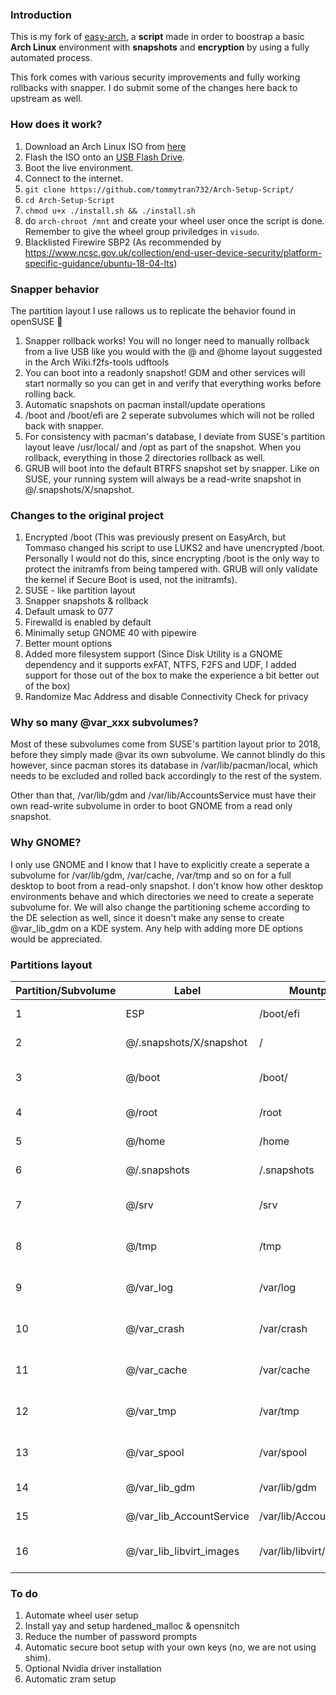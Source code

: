 ### Introduction
This is my fork of [easy-arch](https://github.com/classy-giraffe/easy-arch), a **script** made in order to boostrap a basic **Arch Linux** environment with **snapshots** and **encryption** by using a fully automated process.

This fork comes with various security improvements and fully working rollbacks with snapper. I do submit some of the changes here back to upstream as well.

### How does it work?
1. Download an Arch Linux ISO from [here](https://archlinux.org/download/)
2. Flash the ISO onto an [USB Flash Drive](https://wiki.archlinux.org/index.php/USB_flash_installation_medium).
3. Boot the live environment.
4. Connect to the internet.
5. `git clone https://github.com/tommytran732/Arch-Setup-Script/`
6. `cd Arch-Setup-Script`
7. `chmod u+x ./install.sh && ./install.sh`
8. do `arch-chroot /mnt` and create your wheel user once the script is done. Remember to give the wheel group priviledges in `visudo`.
9. Blacklisted Firewire SBP2 (As recommended by https://www.ncsc.gov.uk/collection/end-user-device-security/platform-specific-guidance/ubuntu-18-04-lts)

### Snapper behavior
The partition layout I use rallows us to replicate the behavior found in openSUSE 🦎
1. Snapper rollback <number> works! You will no longer need to manually rollback from a live USB like you would with the @ and @home layout suggested in the Arch Wiki.f2fs-tools udftools
2. You can boot into a readonly snapshot! GDM and other services will start normally so you can get in and verify that everything works before rolling back.
3. Automatic snapshots on pacman install/update operations
4. /boot and /boot/efi are 2 seperate subvolumes which will not be rolled back with snapper.
5. For consistency with pacman's database, I deviate from SUSE's partition layout leave /usr/local/ and /opt as part of the snapshot. When you rollback, everything in those 2 directories rollback as well.
6. GRUB will boot into the default BTRFS snapshot set by snapper. Like on SUSE, your running system will always be a read-write snapshot in @/.snapshots/X/snapshot. 

### Changes to the original project
1. Encrypted /boot (This was previously present on EasyArch, but Tommaso changed his script to use LUKS2 and have unencrypted /boot. Personally I would not do this, since encrypting /boot is the only way to protect the initramfs from being tampered with. GRUB will only validate the kernel if Secure Boot is used, not the initramfs).
2. SUSE - like partition layout
3. Snapper snapshots & rollback
4. Default umask to 077
5. Firewalld is enabled by default
6. Minimally setup GNOME 40 with pipewire
7. Better mount options
8. Added more filesystem support (Since Disk Utility is a GNOME dependency and it supports exFAT, NTFS, F2FS and UDF, I added support for those out of the box to make the experience a bit better out of the box)
9. Randomize Mac Address and disable Connectivity Check for privacy

### Why so many @var_xxx subvolumes?
Most of these subvolumes come from SUSE's partition layout prior to 2018, before they simply made @var its own subvolume. We cannot blindly do this however, since pacman 
stores its database in /var/lib/pacman/local, which needs to be excluded and rolled back accordingly to the rest of the system.

Other than that, /var/lib/gdm and /var/lib/AccountsService must have their own read-write subvolume in order to boot GNOME from a read only snapshot.

### Why GNOME?
I only use GNOME and I know that I have to explicitly create a seperate a subvolume for /var/lib/gdm, /var/cache, /var/tmp and so on for a full desktop to boot from a read-only snapshot. I don't know how other desktop environments behave and which directories we need to create a seperate subvolume for. We will also change the partitioning scheme according to the DE selection as well, since it doesn't make any sense to create @var_lib_gdm on a KDE system. Any help with adding more DE options would be appreciated.

### Partitions layout 

| Partition/Subvolume | Label                        | Mountpoint               | Notes                       |
|---------------------|------------------------------|--------------------------|-----------------------------|
| 1                   | ESP                          | /boot/efi                | Unencrypted FAT32           |
| 2                   | @/.snapshots/X/snapshot      | /                        | Encrypted BTRFS             |
| 3                   | @/boot                       | /boot/                   | Encrypted BTRFS (nodatacow) |
| 4                   | @/root                       | /root                    | Encrypted BTRFS             |
| 5                   | @/home                       | /home                    | Encrypted BTRFS             |
| 6                   | @/.snapshots                 | /.snapshots              | Encrypted BTRFS             |
| 7                   | @/srv                        | /srv                     | Encrypted BTRFS (nodatacow) |
| 8                   | @/tmp                        | /tmp                     | Encrypted BTRFS (nodatacow) |
| 9                   | @/var_log                    | /var/log                 | Encrypted BTRFS (nodatacow) |
| 10                  | @/var_crash                  | /var/crash               | Encrypted BTRFS (nodatacow) |
| 11                  | @/var_cache                  | /var/cache               | Encrypted BTRFS (nodatacow) |
| 12                  | @/var_tmp                    | /var/tmp                 | Encrypted BTRFS (nodatacow) |
| 13                  | @/var_spool                  | /var/spool               | Encrypted BTRFS (nodatacow) |
| 14                  | @/var_lib_gdm                | /var/lib/gdm             | Encrypted BTRFS             |
| 15                  | @/var_lib_AccountService     | /var/lib/AccountsService | Encrypted BTRFS             |
| 16                  | @/var_lib_libvirt_images     | /var/lib/libvirt/images  | Encrypted BTRFS (nodatacow) |

### To do
1. Automate wheel user setup
2. Install yay and setup hardened_malloc & opensnitch
3. Reduce the number of password prompts
4. Automatic secure boot setup with your own keys (no, we are not using shim).
5. Optional Nvidia driver installation 
6. Automatic zram setup
